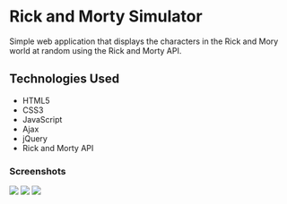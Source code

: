 <h1>Rick and Morty Simulator </h1> 
Simple web application that displays the characters in the Rick and Mory world at random using the Rick and Morty API.

<h2> Technologies Used </h2> 
<ul>
    <li>HTML5</li>
    <li>CSS3</li>
    <li>JavaScript</li>
    <li>Ajax</li>
    <li>jQuery</li>
    <li>Rick and Morty API</li>

</ul>

<h3> Screenshots </h3>
<img src="https://i.imgur.com/NwhGQLs.png">
<img src="https://i.imgur.com/3H877A6.png">
<img src="https://i.imgur.com/Z3EW5oL.png">
